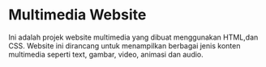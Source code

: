 # Multimedia Website

Ini adalah projek website multimedia yang dibuat menggunakan HTML,dan CSS. Website ini dirancang untuk menampilkan berbagai jenis konten multimedia seperti text, gambar, video, animasi dan audio.